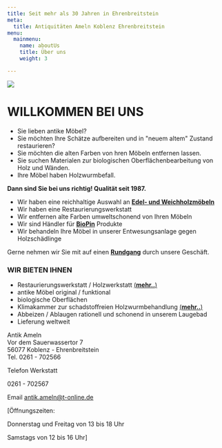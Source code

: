 ```yaml
---
title: Seit mehr als 30 Jahren in Ehrenbreitstein
meta:
  title: Antiquitäten Ameln Koblenz Ehrenbreitstein
menu:
  mainmenu:
    name: aboutUs
    title: Über uns
    weight: 3

---
```

![](/img/PIC00091.jpg)

# WILLKOMMEN BEI UNS

* Sie lieben antike Möbel?
* Sie möchten Ihre Schätze aufbereiten und in "neuem altem" Zustand restaurieren?
* Sie möchten die alten Farben von hren Möbeln entfernen lassen.
* Sie suchen Materialen zur biologischen Oberflächenbearbeitung von Holz und Wänden.
* Ihre Möbel haben Holzwurmbefall.

**Dann sind Sie bei uns richtig! Qualität seit 1987.**

* Wir haben eine reichhaltige Auswahl an [**Edel- und Weichholzmöbeln**](/rundgang/)
* Wir haben eine Restaurierungswerkstatt
* Wir entfernen alte Farben umweltschonend von Ihren Möbeln
* Wir sind Händler für [**BioPin**](http://www.biopin.de/) Produkte
* Wir behandeln Ihre Möbel in unserer Entwesungsanlage gegen Holzschädlinge

Gerne nehmen wir Sie mit auf einen [**Rundgang**](/rundgang/) durch unsere Geschäft.

### WIR BIETEN IHNEN

* Restaurierungswerkstatt / Holzwerkstatt [(**mehr..**)](/überuns/restaurierungenholzwerkstatt/)
* antike Möbel original / funktional
* biologische Oberflächen
* Klimakammer zur schadstoffreien Holzwurmbehandlung [(**mehr..**)](/überuns/holzschädlinge/)
* Abbeizen / Ablaugen rationell und schonend in unserem Laugebad
* Lieferung weltweit

Antik Ameln  
Vor dem Sauerwassertor 7  
56077 Koblenz - Ehrenbreitstein  
Tel. 0261 - 702566

Telefon Werkstatt

0261 - 702567

Email [antik.ameln@t-online.de](mailto:antik.ameln@t-online.de)

\[Öffnungszeiten:

Donnerstag und Freitag von 13 bis 18 Uhr

Samstags von 12 bis 16 Uhr\]